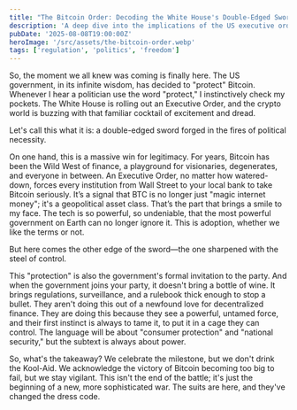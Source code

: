 ```yaml
---
title: "The Bitcoin Order: Decoding the White House's Double-Edged Sword for Crypto"
description: 'A deep dive into the implications of the US executive order on Bitcoin, exploring both the potential for legitimacy and the risks of government control.'
pubDate: '2025-08-08T19:00:00Z'
heroImage: '/src/assets/the-bitcoin-order.webp'
tags: ['regulation', 'politics', 'freedom']
---
```


So, the moment we all knew was coming is finally here. The US government, in its infinite wisdom, has decided to "protect" Bitcoin. Whenever I hear a politician use the word "protect," I instinctively check my pockets. The White House is rolling out an Executive Order, and the crypto world is buzzing with that familiar cocktail of excitement and dread.

Let's call this what it is: a double-edged sword forged in the fires of political necessity.

On one hand, this is a massive win for legitimacy. For years, Bitcoin has been the Wild West of finance, a playground for visionaries, degenerates, and everyone in between. An Executive Order, no matter how watered-down, forces every institution from Wall Street to your local bank to take Bitcoin seriously. It’s a signal that BTC is no longer just "magic internet money"; it's a geopolitical asset class. That’s the part that brings a smile to my face. The tech is so powerful, so undeniable, that the most powerful government on Earth can no longer ignore it. This is adoption, whether we like the terms or not.

But here comes the other edge of the sword—the one sharpened with the steel of control.

This "protection" is also the government's formal invitation to the party. And when the government joins your party, it doesn't bring a bottle of wine. It brings regulations, surveillance, and a rulebook thick enough to stop a bullet. They aren't doing this out of a newfound love for decentralized finance. They are doing this because they see a powerful, untamed force, and their first instinct is always to tame it, to put it in a cage they can control. The language will be about "consumer protection" and "national security," but the subtext is always about power.

So, what's the takeaway? We celebrate the milestone, but we don't drink the Kool-Aid. We acknowledge the victory of Bitcoin becoming too big to fail, but we stay vigilant. This isn't the end of the battle; it's just the beginning of a new, more sophisticated war. The suits are here, and they've changed the dress code.
